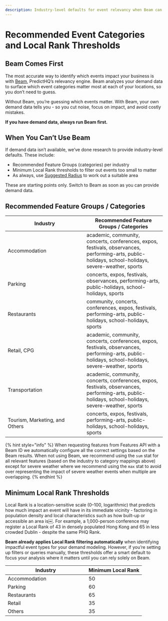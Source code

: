 ```yaml
---
description: Industry-level defaults for event relevancy when Beam can’t be applied.
---
```


# Recommended Event Categories and Local Rank Thresholds

## Beam Comes First

The most accurate way to identify which events impact your business is with [Beam](../core-concepts/what-is-beam.md), PredictHQ’s relevancy engine. Beam analyzes your demand data to surface which event categories matter most at each of your locations, so you don’t need to guess.

Without Beam, you’re guessing which events matter. With Beam, your own demand data tells you - so you cut noise, focus on impact, and avoid costly mistakes.

**If you have demand data, always run Beam first.**

## When You Can’t Use Beam

If demand data isn’t available, we’ve done research to provide industry-level defaults. These include:

* Recommended Feature Groups (categories) per industry
* Minimum Local Rank thresholds to filter out events too small to matter
* As always, use [Suggested Radius](https://app.gitbook.com/s/kEFs8urDbSJqBmXUI3Lv/suggested-radius/get-suggested-radius) to work out a suitable area

These are starting points only. Switch to Beam as soon as you can provide demand data.

## Recommended Feature Groups / Categories

<table><thead><tr><th width="236.2265625">Industry</th><th>Recommended Feature Groups / Categories</th></tr></thead><tbody><tr><td>Accommodation</td><td>academic, community, concerts, conferences, expos, festivals, observances, performing-arts, public-holidays, school-holidays, severe-weather, sports</td></tr><tr><td>Parking</td><td>concerts, expos, festivals, observances, performing-arts, public-holidays, school-holidays, sports</td></tr><tr><td>Restaurants</td><td>community, concerts, conferences, expos, festivals, performing-arts, public-holidays, school-holidays, sports</td></tr><tr><td>Retail, CPG</td><td>academic, community, concerts, conferences, expos, festivals, observances, performing-arts, public-holidays, school-holidays, severe-weather, sports</td></tr><tr><td>Transportation</td><td>academic, community, concerts, conferences, expos, festivals, observances, performing-arts, public-holidays, school-holidays, severe-weather, sports</td></tr><tr><td>Tourism, Marketing, and Others</td><td>concerts, expos, festivals, performing-arts, public-holidays, school-holidays, sports</td></tr></tbody></table>

{% hint style="info" %}
When requesting features from Features API with a Beam ID we automatically configure all the correct settings based on the Beam results. When not using Beam, we recommend using the `sum` stat for all relevant features (based on the industry to category mappings above) except for severe weather where we recommend using the `max` stat to avoid over representing the impact of severe weather events when multiple are overlapping.
{% endhint %}

## Minimum Local Rank Thresholds

Local Rank is a location-sensitive scale (0–100, logarithmic) that predicts how much impact an event will have in its immediate vicinity - factoring in population density and local characteristics such as how built-up or accessible an area is￼. For example, a 1,000-person conference may register a Local Rank of 43 in densely populated Hong Kong and 65 in less crowded Dublin - despite the same PHQ Rank.

**Beam already applies Local Rank filtering automatically** when identifying impactful event types for your demand modeling. However, if you’re setting up filters or queries manually, these thresholds offer a smart default to focus your analysis where it matters until you can rely solely on Beam.

<table><thead><tr><th width="242.7578125">Industry</th><th>Minimum Local Rank</th></tr></thead><tbody><tr><td>Accommodation</td><td>50</td></tr><tr><td>Parking</td><td>60</td></tr><tr><td>Restaurants</td><td>65</td></tr><tr><td>Retail</td><td>35</td></tr><tr><td>Others</td><td>35</td></tr></tbody></table>
